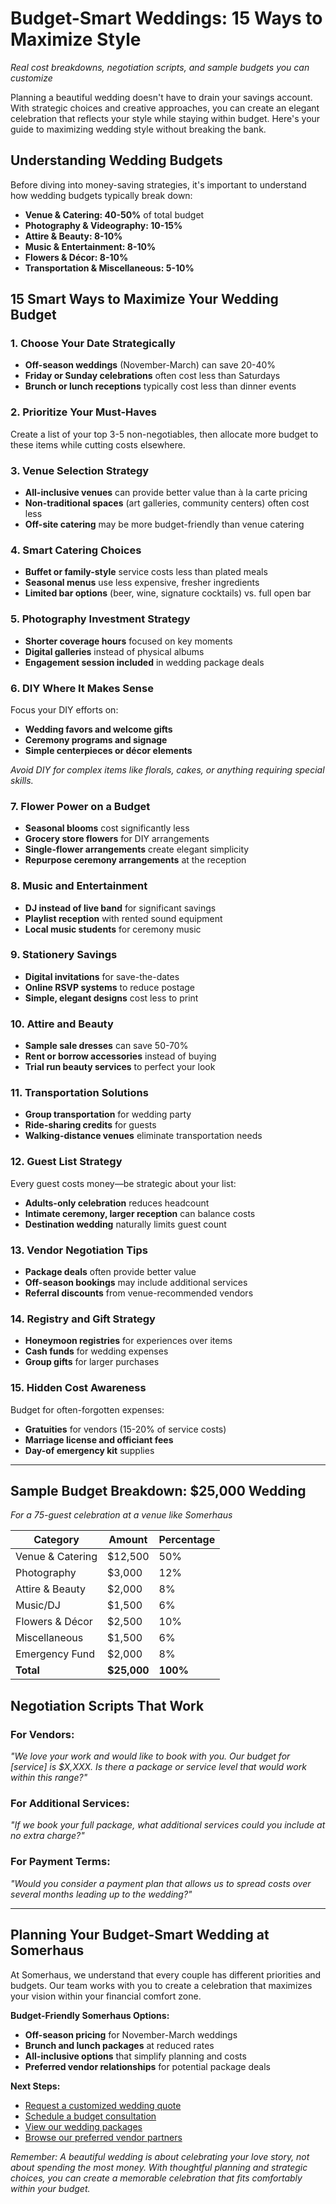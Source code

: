 # Budget-Smart Weddings: 15 Ways to Maximize Style

*Real cost breakdowns, negotiation scripts, and sample budgets you can customize*

Planning a beautiful wedding doesn't have to drain your savings account. With strategic choices and creative approaches, you can create an elegant celebration that reflects your style while staying within budget. Here's your guide to maximizing wedding style without breaking the bank.

## Understanding Wedding Budgets

Before diving into money-saving strategies, it's important to understand how wedding budgets typically break down:

- **Venue & Catering: 40-50%** of total budget
- **Photography & Videography: 10-15%**
- **Attire & Beauty: 8-10%**
- **Music & Entertainment: 8-10%**
- **Flowers & Décor: 8-10%**
- **Transportation & Miscellaneous: 5-10%**

## 15 Smart Ways to Maximize Your Wedding Budget

### 1. **Choose Your Date Strategically**
- **Off-season weddings** (November-March) can save 20-40%
- **Friday or Sunday celebrations** often cost less than Saturdays
- **Brunch or lunch receptions** typically cost less than dinner events

### 2. **Prioritize Your Must-Haves**
Create a list of your top 3-5 non-negotiables, then allocate more budget to these items while cutting costs elsewhere.

### 3. **Venue Selection Strategy**
- **All-inclusive venues** can provide better value than à la carte pricing
- **Non-traditional spaces** (art galleries, community centers) often cost less
- **Off-site catering** may be more budget-friendly than venue catering

### 4. **Smart Catering Choices**
- **Buffet or family-style** service costs less than plated meals
- **Seasonal menus** use less expensive, fresher ingredients
- **Limited bar options** (beer, wine, signature cocktails) vs. full open bar

### 5. **Photography Investment Strategy**
- **Shorter coverage hours** focused on key moments
- **Digital galleries** instead of physical albums
- **Engagement session included** in wedding package deals

### 6. **DIY Where It Makes Sense**
Focus your DIY efforts on:
- **Wedding favors and welcome gifts**
- **Ceremony programs and signage**
- **Simple centerpieces or décor elements**

*Avoid DIY for complex items like florals, cakes, or anything requiring special skills.*

### 7. **Flower Power on a Budget**
- **Seasonal blooms** cost significantly less
- **Grocery store flowers** for DIY arrangements
- **Single-flower arrangements** create elegant simplicity
- **Repurpose ceremony arrangements** at the reception

### 8. **Music and Entertainment**
- **DJ instead of live band** for significant savings
- **Playlist reception** with rented sound equipment
- **Local music students** for ceremony music

### 9. **Stationery Savings**
- **Digital invitations** for save-the-dates
- **Online RSVP systems** to reduce postage
- **Simple, elegant designs** cost less to print

### 10. **Attire and Beauty**
- **Sample sale dresses** can save 50-70%
- **Rent or borrow accessories** instead of buying
- **Trial run beauty services** to perfect your look

### 11. **Transportation Solutions**
- **Group transportation** for wedding party
- **Ride-sharing credits** for guests
- **Walking-distance venues** eliminate transportation needs

### 12. **Guest List Strategy**
Every guest costs money—be strategic about your list:
- **Adults-only celebration** reduces headcount
- **Intimate ceremony, larger reception** can balance costs
- **Destination wedding** naturally limits guest count

### 13. **Vendor Negotiation Tips**
- **Package deals** often provide better value
- **Off-season bookings** may include additional services
- **Referral discounts** from venue-recommended vendors

### 14. **Registry and Gift Strategy**
- **Honeymoon registries** for experiences over items
- **Cash funds** for wedding expenses
- **Group gifts** for larger purchases

### 15. **Hidden Cost Awareness**
Budget for often-forgotten expenses:
- **Gratuities** for vendors (15-20% of service costs)
- **Marriage license and officiant fees**
- **Day-of emergency kit** supplies

---

## Sample Budget Breakdown: $25,000 Wedding

*For a 75-guest celebration at a venue like Somerhaus*

| Category | Amount | Percentage |
|----------|---------|------------|
| Venue & Catering | $12,500 | 50% |
| Photography | $3,000 | 12% |
| Attire & Beauty | $2,000 | 8% |
| Music/DJ | $1,500 | 6% |
| Flowers & Décor | $2,500 | 10% |
| Miscellaneous | $1,500 | 6% |
| Emergency Fund | $2,000 | 8% |
| **Total** | **$25,000** | **100%** |

## Negotiation Scripts That Work

### For Vendors:
*"We love your work and would like to book with you. Our budget for [service] is $X,XXX. Is there a package or service level that would work within this range?"*

### For Additional Services:
*"If we book your full package, what additional services could you include at no extra charge?"*

### For Payment Terms:
*"Would you consider a payment plan that allows us to spread costs over several months leading up to the wedding?"*

---

## Planning Your Budget-Smart Wedding at Somerhaus

At Somerhaus, we understand that every couple has different priorities and budgets. Our team works with you to create a celebration that maximizes your vision within your financial comfort zone.

**Budget-Friendly Somerhaus Options:**
- **Off-season pricing** for November-March weddings
- **Brunch and lunch packages** at reduced rates
- **All-inclusive options** that simplify planning and costs
- **Preferred vendor relationships** for potential package deals

**Next Steps:**
- [Request a customized wedding quote](/event-inquiry)
- [Schedule a budget consultation](/contact)
- [View our wedding packages](/wedding)
- [Browse our preferred vendor partners](/vendors)

*Remember: A beautiful wedding is about celebrating your love story, not about spending the most money. With thoughtful planning and strategic choices, you can create a memorable celebration that fits comfortably within your budget.* 